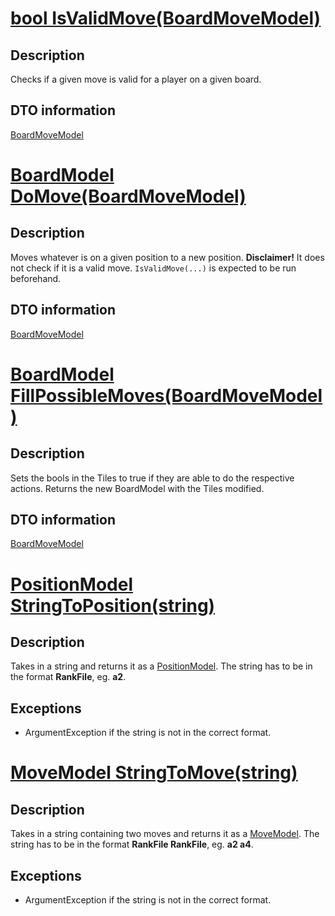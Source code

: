 # [bool IsValidMove(BoardMoveModel)](/Norris.Game/Chess.cs)
## Description
Checks if a given move is valid for a player on a given board.

## DTO information
[BoardMoveModel](/Norris.Game/Models/README.md)


# [BoardModel DoMove(BoardMoveModel)](/Norris.Game/Chess.cs)
## Description
Moves whatever is on a given position to a new position. 
**Disclaimer!** It does not check if it is a valid move. `IsValidMove(...)` is 
expected to be run beforehand.

## DTO information
[BoardMoveModel](/Norris.Game/Models/README.md)


# [BoardModel FillPossibleMoves(BoardMoveModel)](/Norris.Game/Chess.cs)
## Description
Sets the bools in the Tiles to true if they are able to do the respective actions.
Returns the new BoardModel with the Tiles modified.

## DTO information
[BoardMoveModel](/Norris.Game/Models/README.md)


# [PositionModel StringToPosition(string)](/Norris.Game/Chess.cs)
## Description
Takes in a string and returns it as a [PositionModel](/Norris.Data/Models/Board/README.md).
The string has to be in the format **RankFile**, eg. **a2**. 

## Exceptions
- ArgumentException if the string is not in the correct format.


# [MoveModel StringToMove(string)](/Norris.Game/Chess.cs)
## Description 
Takes in a string containing two moves and returns it as a 
[MoveModel](/Norris.Data/Models/Board/README.md). The string has to be 
in the format **RankFile RankFile**, eg. **a2 a4**. 

## Exceptions
- ArgumentException if the string is not in the correct format.
